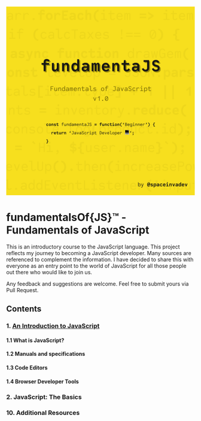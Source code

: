 ![Cover of Fundamentals of JS](./assets/img/fundamentajs-cover.png)

# fundamentalsOf{JS}™ - Fundamentals of JavaScript

This is an introductory course to the JavaScript language. This project reflects my journey to becoming a JavaScript developer. Many sources are referenced to complement the information. I have decided to share this with everyone as an entry point to the world of JavaScript for all those people out there who would like to join us.

Any feedback and suggestions are welcome. Feel free to submit yours via Pull Request.

## Contents

### 1. [An Introduction to JavaScript](/introduction/intro.md)

#### 1.1 What is JavaScript?

#### 1.2 Manuals and specifications

#### 1.3 Code Editors

#### 1.4 Browser Developer Tools

### 2. JavaScript: The Basics

### 10. Additional Resources